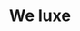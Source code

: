 ---
slug: x-weluxe
title: We luxe
category: x-references
subcategory: reference-mp
sort: 6
photo: /img/portfolio/weluxe.png
reference: yes
---
